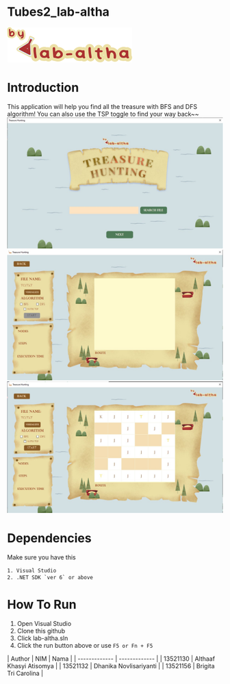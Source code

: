 # Tubes2_lab-altha
![Logo](./src/Resources/logo.svg)

# Introduction
This application will help you find all the treasure with BFS and DFS algorithm! You can also use the TSP toggle to find your way back~~
![Screen 1](./src/Resources/screen1.jpg)
![Screen 2](./src/Resources/screen2.jpg)
![Screen 3](./src/Resources/screen3.jpg)


# Dependencies
Make sure you have this
```
1. Visual Studio
2. .NET SDK `ver 6` or above
```
# How To Run
1. Open Visual Studio
2. Clone this github
3. Click lab-altha.sln
4. Click the run button above or use `F5 or Fn + F5`

| Author | NIM  | Nama |
| ------------- | ------------- |
| 13521130 | Althaaf Khasyi Atisomya  |
| 13521132  | Dhanika Novlisariyanti |
| 13521156 | Brigita Tri Carolina |

